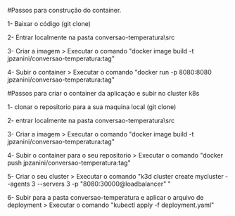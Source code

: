 #Passos para construção do container.

1- Baixar o código (git clone)

2- Entrar localmente na pasta conversao-temperatura\src

3- Criar a imagem > Executar o comando "docker image build -t jpzanini/conversao-temperatura:tag"

4- Subir o container > Executar o comando "docker run -p 8080:8080 jpzanini/conversao-temperatura:tag"

#Passos para criar o container da aplicação e subir no cluster k8s

1- clonar o repositorio para a sua maquina local (git clone)

2- entrar localmente na pasta conversao-temperatura\src

3- Criar a imagem > Executar o comando "docker image build -t jpzanini/conversao-temperatura:tag"

4- Subir o container para o seu repositorio > Executar o comando "docker push jpzanini/conversao-temperatura:tag"

5- Criar o seu cluster > Executar o comando "k3d cluster create mycluster --agents 3 --servers 3 -p "8080:30000@loadbalancer" "

6- Subir para a pasta conversao-temperatura e aplicar o arquivo de deployment > Executar o comando "kubectl apply -f deployment.yaml"
